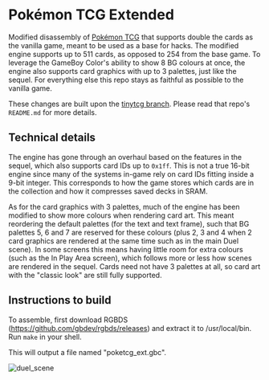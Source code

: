 # Pokémon TCG Extended

Modified disassembly of [Pokémon TCG](https://github.com/pret/poketcg) that supports double the cards as the vanilla game, meant to be used as a base for hacks. The modified engine supports up to 511 cards, as opposed to 254 from the base game. To leverage the GameBoy Color's ability to show 8 BG colours at once, the engine also supports card graphics with up to 3 palettes, just like the sequel. For everything else this repo stays as faithful as possible to the vanilla game.

These changes are built upon the [tinytcg branch](https://github.com/ElectroDeoxys/poketcg/tree/tinytcg). Please read that repo's `README.md` for more details.


## Technical details

The engine has gone through an overhaul based on the features in the sequel, which also supports card IDs up to `0x1ff`. This is not a true 16-bit engine since many of the systems in-game rely on card IDs fitting inside a 9-bit integer. This corresponds to how the game stores which cards are in the collection and how it compresses saved decks in SRAM.

As for the card graphics with 3 palettes, much of the engine has been modified to show more colours when rendering card art. This meant reordering the default palettes (for the text and text frame), such that BG palettes 5, 6 and 7 are reserved for these colours (plus 2, 3 and 4 when 2 card graphics are rendered at the same time such as in the main Duel scene). In some screens this means having little room for extra colours (such as the In Play Area screen), which follows more or less how scenes are rendered in the sequel. Cards need not have 3 palettes at all, so card art with the "classic look" are still fully supported.


## Instructions to build

To assemble, first download RGBDS (https://github.com/gbdev/rgbds/releases) and extract it to /usr/local/bin.
Run `make` in your shell.


This will output a file named "poketcg_ext.gbc".

![duel_scene](https://github.com/user-attachments/assets/82321fe2-81ab-4d1e-8b4f-6ca97852f623)
